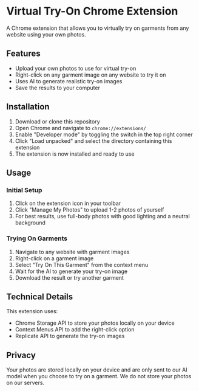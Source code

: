 # Virtual Try-On Chrome Extension

A Chrome extension that allows you to virtually try on garments from any website using your own photos.

## Features

- Upload your own photos to use for virtual try-on
- Right-click on any garment image on any website to try it on
- Uses AI to generate realistic try-on images
- Save the results to your computer

## Installation

1. Download or clone this repository
2. Open Chrome and navigate to `chrome://extensions/`
3. Enable "Developer mode" by toggling the switch in the top right corner
4. Click "Load unpacked" and select the directory containing this extension
5. The extension is now installed and ready to use

## Usage

### Initial Setup
1. Click on the extension icon in your toolbar
2. Click "Manage My Photos" to upload 1-2 photos of yourself
3. For best results, use full-body photos with good lighting and a neutral background

### Trying On Garments
1. Navigate to any website with garment images
2. Right-click on a garment image
3. Select "Try On This Garment" from the context menu
4. Wait for the AI to generate your try-on image
5. Download the result or try another garment

## Technical Details

This extension uses:
- Chrome Storage API to store your photos locally on your device
- Context Menus API to add the right-click option
- Replicate API to generate the try-on images

## Privacy

Your photos are stored locally on your device and are only sent to our AI model when you choose to try on a garment. We do not store your photos on our servers.

